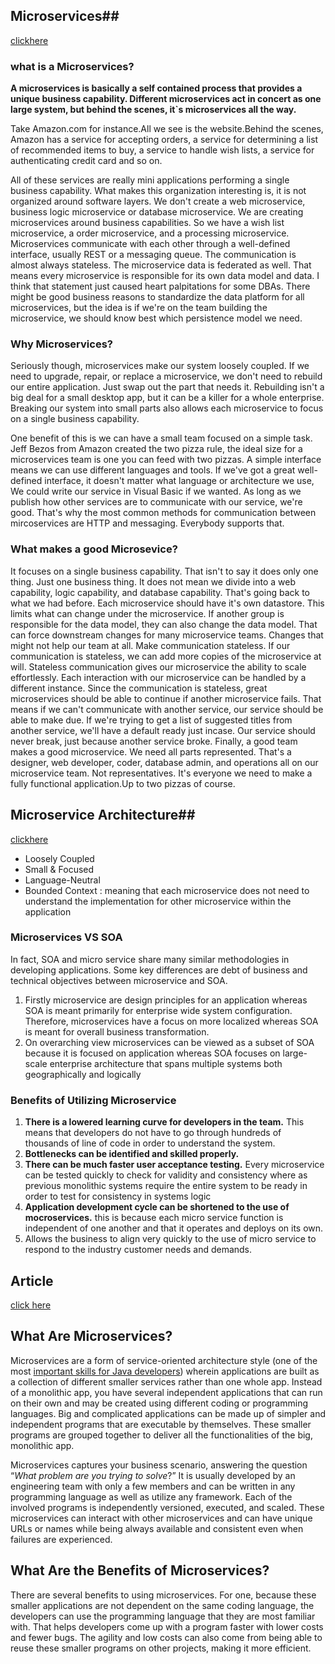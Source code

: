## Microservices##

[clickhere](https://www.youtube.com/watch?v=PY9xSykods4)

### what is a Microservices?

**A microservices is basically a self contained process that provides a unique business capability. Different microservices act in concert as one large system, but behind the scenes, it`s microservices all the way.**

Take Amazon.com for instance.All we see is the website.Behind the scenes, Amazon has a service for accepting orders, a service for determining a list of recommended items to buy, a service to handle wish lists, a service for authenticating credit card and so on.

All of these services are really mini applications performing a single business capability. What makes this organization interesting is, it is not organized around software layers. We don't create a web microservice, business logic microservice or database microservice. We are creating microservices around business capabilities. So we have a wish list microservice, a order microservice, and a processing microservice. Microservices communicate with each other through a well-defined interface, usually REST or a messaging queue. The communication is almost always stateless. The microservice data is federated as well. That means every microservice is responsible for its own data model and data. I think that statement just caused heart palpitations for some DBAs. There might be good business reasons to standardize the data platform for all microservices, but the idea is if we're on the team building the microservice, we should know best which persistence model we need.

### Why Microservices?

Seriously though, microservices make our system loosely coupled. If we need to upgrade, repair, or replace a microservice, we don't need to rebuild our entire application. Just swap out the part that needs it. Rebuilding isn't a big deal for a small desktop app, but it can be a killer for a whole enterprise. Breaking our system into small parts also allows each microservice to focus on a single business capability.

One benefit of this is we can have a small team focused on a simple task. Jeff Bezos from Amazon created the two pizza rule, the ideal size for a microservices team is one you can feed with two pizzas. A simple interface means we can use different languages and tools. If we've got a great well-defined interface, it doesn't matter what language or architecture we use, We could write our service in Visual Basic if we wanted. As long as we publish how other services are to communicate with our service, we're good. That's why the most common methods for communication between mircoservices are HTTP and messaging. Everybody supports that. 

### What makes a good Microsevice?

It focuses on a single business capability. That isn't to say it does only one thing. Just one business thing. It does not mean we divide into a web capability, logic capability, and database capability. That's going back to what we had before. Each microservice should have it's own datastore. This limits what can change under the microservice. If another group is responsible for the data model, they can also change the data model. That can force downstream changes for many microservice teams. Changes that might not help our team at all. Make communication stateless. If our communication is stateless, we can add more copies of the microservice at will. Stateless communication gives our microservice the ability to scale effortlessly. Each interaction with our microservice can be handled by a different instance. Since the communication is stateless, great microservices should be able to continue if another microservice fails. That means if we can't communicate with another service, our service should be able to make due. If we're trying to get a list of suggested titles from another service, we'll have a default ready just incase. Our service should never break, just because another service broke. Finally, a good team makes a good microservice. We need all parts represented. That's a designer, web developer, coder, database admin, and operations all on our microservice team. Not representatives. It's everyone we need to make a fully functional application.Up to two pizzas of course. 



## Microservice Architecture##

[clickhere](https://www.youtube.com/watch?v=QAvYmDeA-mg)

- Loosely Coupled
- Small & Focused
- Language-Neutral
- Bounded Context : meaning that each microservice does not need to understand the implementation for other microservice within the application

### Microservices VS SOA

In fact, SOA and micro service share many similar methodologies in developing applications. Some key differences are debt of business and technical objectives between microservice and SOA.

1. Firstly microservice are design principles for an application whereas SOA is meant primarily for enterprise wide system configuration. Therefore, microservices have a focus on more localized whereas SOA is meant for overall business transformation.
2. On overarching view microservices can be viewed as a subset of SOA because it is focused on application whereas SOA focuses on large-scale enterprise architecture that spans multiple systems both geographically and logically

### Benefits of Utilizing Microservice

1. **There is a lowered learning curve for developers in the team.** This means that developers do not have to go through hundreds of thousands of line of code in order to understand the system.
2. **Bottlenecks can be identified and skilled properly.** 
3. **There can be much faster user acceptance testing.** Every microservice can be tested quickly to check for validity and consistency where as previous monolithic systems require the entire system to be ready in order to test for consistency in systems logic
4. **Application development cycle can be shortened to the use of mocroservices.** this is because each micro service function is independent of one another and that it operates and deploys on its own.
5. Allows the business to align very quickly to the use of micro service to respond to the industry  customer needs and demands.

## Article

[click here](https://dzone.com/articles/java-microservices-code-examples-tutorials-and-more)

## What Are Microservices?

Microservices are a form of service-oriented architecture style (one of the most [important skills for Java developers](https://stackify.com/great-java-developer-skills/)) wherein applications are built as a collection of different smaller services rather than one whole app. Instead of a monolithic app, you have several independent applications that can run on their own and may be created using different coding or programming languages. Big and complicated applications can be made up of simpler and independent programs that are executable by themselves. These smaller programs are grouped together to deliver all the functionalities of the big, monolithic app.

Microservices captures your business scenario, answering the question “*What problem are you trying to solve*?” It is usually developed by an engineering team with only a few members and can be written in any programming language as well as utilize any framework. Each of the involved programs is independently versioned, executed, and scaled. These microservices can interact with other microservices and can have unique URLs or names while being always available and consistent even when failures are experienced.

## What Are the Benefits of Microservices?

There are several benefits to using microservices. For one, because these smaller applications are not dependent on the same coding language, the developers can use the programming language that they are most familiar with. That helps developers come up with a program faster with lower costs and fewer bugs. The agility and low costs can also come from being able to reuse these smaller programs on other projects, making it more efficient.